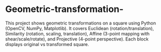 # Geometric-transformation-
This project shows geometric transformations on a square using Python (OpenCV, NumPy, Matplotlib). It covers Euclidean (rotation/translation), Similarity (rotation, scaling, translation), Affine (3-point mapping with shear/scale/rotate), and Projective (4-point perspective). Each block displays original vs transformed square.

